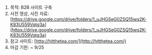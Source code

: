 1. 목적: B2B 사이트 구축
2. 사전 영상, 사진 자료: [https://drive.google.com/drive/folders/1_uJHGSeG0ZSQ15wq2K-K83U559Vqtg3a](https://drive.google.com/drive/folders/1_uJHGSeG0ZSQ15wq2K-K83U559Vqtg3a)
3. 참고 사이트: [http://hitthetea.com/](http://hitthetea.com/)
4. 마감 기한: ~ 9/25